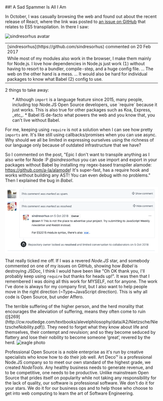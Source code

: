 ##! A Sad Spammer Is All I Am

In October, I was casually browsing the web and found out about the recent release of React, where the link was posted to [an issue on GitHub](https://github.com/sindresorhus/ama/issues/446) that relates to ES5 transpilation. In there I saw:

<row mb-3 class="markdown-body">
  <col sm-1>
    <img alt="sindresorhus avatar" img-fluid src="https://avatars1.githubusercontent.com/u/170270?s=88&v=4" />
  </col>
  <col border-radius="3px" py-0 margin-right="15px" border="1px solid #e1e4e8!important">
    <table>
      <tr>
        <td class="timeline-comment-header">
        [sindresorhus](https://github.com/sindresorhus) commented on 20 Feb 2017
        </td>
      </tr>
      <tr><td p-3>
      While most of my modules also work in the browser, I make them mainly for Node.js. I love how dependencies in Node.js just work (1) without having to resort to a bundler, compile-step, and a huge config file. ... The web on the other hand is a mess.  ... It would also be hard for individual packages to know what Babel (2) config to use.
      </td></tr>
    </table>
  </col>
</row>

2 things to take away:

<ul>
  * Although <code>import</code> is a language feature since 2015, many people, including top Node.JS Open Source developers, use `require` because it just works. This is also true for other packages such as Koa, Express, _etc_.
  * Babel IS de-facto what powers the web and you know that, you can't live without Babel.
</ul>

For me, keeping using `require` is not a solution when I can see how pretty <code>imports</code> are. It's like still using callbacks/promises when you can use async. Why should we all be limited in expressing ourselves using the richness of our language only because of outdated infrastructure that we have?

So I commented on the post, "Epic I don't want to transpile anything as I also write for Node :P *@sindresorhus* you can use import and export in your packages without Babel by installing my regex-based transpiler alamode: https://github.com/a-la/alamode! It's super-fast, has a require hook and works without building any AST! You can even debug with no problems." Then I explained the bug in _Babel_.

<p>
  <img alt="my comment marked as spam on github" src="./img/spam1.png" img-fluid />
</p>

That really ticked me off. If I was a revered _Node.JS_ star, and somebody commented on one of my issues on GitHub, showing how _Babel_ is destroying JSDoc, I think I would have been like "Oh OK thank you, I'll probably keep using <code>require</code> but thanks for heads up!". It was then that I remembered I was doing all this work for MYSELF, not for anyone. The work I've done is always for my company first, but I also want to help people move in the right direction (~Type~JavaScript direction). This is why all code is Open Source, but under Affero.

<row color="#332725" background="#dfe7ef" border-radius="5px" margin="0" overflow="hidden" mb-3>
  <col md-7 p-3 class="order-2 order-md-1" d-flex align-self-center>
    <block-quote class="Quote" mb-0>
      The terrible suffering of the higher person, and the herd morality that encourages the alleviation of suffering, means they often come to ruin ([§269](http://cw.routledge.com/textbooks/alevelphilosophy/data/A2/Nietzsche/NietzscheNobility.pdf)). They need to forget what they know about life and themselves, their contempt and revulsion; and so they become seduced by flattery and lose their nobility to become someone ‘great’, revered by the herd.
      <!-- </details> -->
    </block-quote>
  </col>
  <col md-5 class="order-1 order-md-2" padding-left=".1px" padding-right="0" d-flex flex-column>
    <img alt="eagle photo" responsive webp="photo" src="img/one-year/alamode/eagle.jpg" class="img-fluid mt-auto" />
  </col>
</row>

Professional Open Source is a noble enterprise as it's run by creative specialists who know how to do their job well. Art Deco™ is a professional Node.JS company so to meet our own standard of the highest grade, we created _NodeTools_. Any healthy business needs to generate revenue, and to be competitive, one needs to be productive. Unlike mainstream Open Source that prides itself on popularity while not taking any responsibility for the lack of quality, our software is professional software. We don't do it for your stars. We do it for our business ops and to help those who choose to get into web computing to learn the art of Software Engineering.

<section-break />